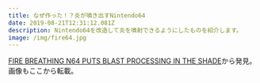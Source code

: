 ```yaml
---
title: なぜ作った！？炎が噴き出すNintendo64
date: 2019-08-21T12:31:12.081Z
description: Nintendo64を改造して炎を噴射できるようにしたものを紹介します。
image: /img/fire64.jpg
---
```

[FIRE BREATHING N64 PUTS BLAST PROCESSING IN THE SHADE](https://hackaday.com/2019/08/15/fire-breathing-n64-puts-blast-processing-in-the-shade/)から発見。画像もここから転載。
